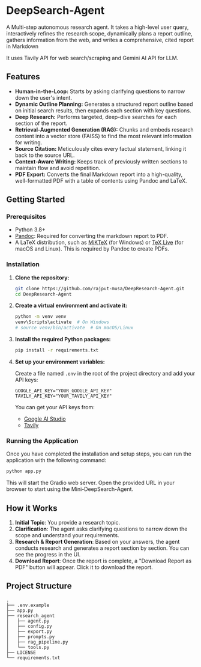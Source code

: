 # DeepSearch-Agent

A Multi-step autonomous research agent. It takes a high-level user query, interactively refines the research scope, dynamically plans a report outline, gathers information from the web, and writes a comprehensive, cited report in Markdown

It uses Tavily API for web search/scraping and Gemini AI API for LLM.

## Features


-   **Human-in-the-Loop:** Starts by asking clarifying questions to narrow down the user's intent.
-   **Dynamic Outline Planning:** Generates a structured report outline based on initial search results, then expands each section with key questions.
-   **Deep Research:** Performs targeted, deep-dive searches for each section of the report.
-   **Retrieval-Augmented Generation (RAG):** Chunks and embeds research content into a vector store (FAISS) to find the most relevant information for writing.
-   **Source Citation:** Meticulously cites every factual statement, linking it back to the source URL.
-   **Context-Aware Writing:** Keeps track of previously written sections to maintain flow and avoid repetition.
-   **PDF Export:** Converts the final Markdown report into a high-quality, well-formatted PDF with a table of contents using Pandoc and LaTeX.

## Getting Started

### Prerequisites

-   Python 3.8+
-   [Pandoc](https://pandoc.org/installing.html): Required for converting the markdown report to PDF.
-   A LaTeX distribution, such as [MiKTeX](https://miktex.org/download) (for Windows) or [TeX Live](https://www.tug.org/texlive/) (for macOS and Linux). This is required by Pandoc to create PDFs.

### Installation

1.  **Clone the repository:**
    ```bash
    git clone https://github.com/rajput-musa/DeepResearch-Agent.git
    cd DeepResearch-Agent
    ```

2.  **Create a virtual environment and activate it:**
    ```bash
    python -m venv venv
    venv\Scripts\activate  # On Windows
    # source venv/bin/activate  # On macOS/Linux
    ```

3.  **Install the required Python packages:**
    ```bash
    pip install -r requirements.txt
    ```

4.  **Set up your environment variables:**

    Create a file named `.env` in the root of the project directory and add your API keys:

    ```
    GOOGLE_API_KEY="YOUR_GOOGLE_API_KEY"
    TAVILY_API_KEY="YOUR_TAVILY_API_KEY"
    ```

    You can get your API keys from:
    -   [Google AI Studio](https://aistudio.google.com/app/apikey)
    -   [Tavily](https://tavily.com/)

### Running the Application

Once you have completed the installation and setup steps, you can run the application with the following command:

```bash
python app.py
```

This will start the Gradio web server. Open the provided URL in your browser to start using the Mini-DeepSearch-Agent.

## How it Works

1.  **Initial Topic**: You provide a research topic.
2.  **Clarification**: The agent asks clarifying questions to narrow down the scope and understand your requirements.
3.  **Research & Report Generation**: Based on your answers, the agent conducts research and generates a report section by section. You can see the progress in the UI.
4.  **Download Report**: Once the report is complete, a "Download Report as PDF" button will appear. Click it to download the report.

## Project Structure

```
.
├── .env.example
├── app.py
├── research_agent
│   ├── agent.py
│   ├── config.py
│   ├── export.py
│   ├── prompts.py
│   ├── rag_pipeline.py
│   └── tools.py
├── LICENSE
└── requirements.txt
``` 
